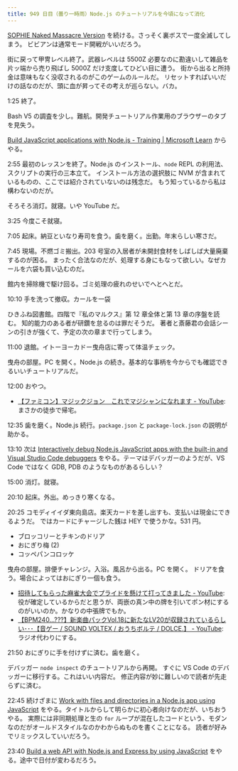 ```yaml
---
title: 949 日目（曇り一時雨）Node.js のチュートリアルを今頃になって消化
---
```


[SOPHIE Naked Massacre Version][dtp22b] を続ける。さっそく裏ボスで一度全滅してしまう。
ビビアンは通常モード開戦がいいだろう。

街に戻って甲冑レベル終了。武器レベルは 5500Z 必要なのに勘違いして雑品を片ッ端から売り飛ばし 5000Z だけ支度してひどい目に遭う。
街から出ると所持金は意味もなく没収されるのがこのゲームのルールだ。
リセットすればいいだけの話なのだが、頭に血が昇ってその考えが巡らない。バカ。

1:25 終了。

Bash V5 の調査を少し。難航。開発チュートリアル作業用のブラウザーのタブを見失う。

[Build JavaScript applications with Node.js - Training &#x7c; Microsoft Learn](https://learn.microsoft.com/en-us/training/paths/build-javascript-applications-nodejs/?WT.mc_id=javascript-29163-cxa)
からやる。

2:55 最初のレッスンを終了。Node.js のインストール、`node` REPL の利用法、スクリプトの実行の三本立て。
インストール方法の選択肢に NVM が含まれているものの、ここでは紹介されていないのは残念だ。
もう知っているから私は構わないのだが。

そろそろ消灯。就寝。いや YouTube だ。

3:25 今度こそ就寝。

7:05 起床。納豆といなり寿司を食う。歯を磨く。出勤。年末らしい寒さだ。

7:45 現場。不燃ゴミ搬出。203 号室の入居者が未開封食材をしばしば大量廃棄するのが困る。
まったく合法なのだが、処理する身にもなって欲しい。なぜカールを六袋も買い込むのだ。

館内を掃除機で駆け回る。ゴミ処理の疲れのせいでへとへとだ。

10:10 手を洗って撤収。カールを一袋

ひきふね図書館。四階で『私のマルクス』第 12 章全体と第 13 章の序盤を読む。
知的能力のある者が研鑽を怠るのは罪だそうだ。
著者と斎藤君の会話シーンの引きが強くて、予定の次の章まで行ってしまう。

11:00 退館。イトーヨーカドー曳舟店に寄って体温チェック。

曳舟の部屋。PC を開く。Node.js の続き。基本的な事柄を今からでも確認できるいいチュートリアルだ。

12:00 おやつ。

* [【ファミコン】マジックジョン　これでマジシャンになれます - YouTube](https://www.youtube.com/watch?v=osFKVSiRanw):
  まさかの徒歩で帰宅。

12:35 歯を磨く。Node.js 続行。`package.json` と `package-lock.json` の説明が助かる。

13:10 次は [Interactively debug Node.js JavaScript apps with the built-in and Visual Studio Code debuggers](https://learn.microsoft.com/en-us/training/modules/debug-nodejs/)
をやる。テーマはデバッガーのようだが、VS Code ではなく GDB, PDB のようなものがあるらしい？

15:00 消灯。就寝。

20:10 起床。外出。めっきり寒くなる。

20:25 コモディイイダ東向島店。楽天カードを差し出すも、支払いは現金にできるようだ。
ではカードにチャージした銭は HEY で使うかな。531 円。

* ブロッコリーとチキンのドリア
* おにぎり梅 (2)
* コッペパンコロッケ

曳舟の部屋。排便チャレンジ。入浴。風呂から出る。PC を開く。
ドリアを食う。場合によってはおにぎり一個も食う。

* [招待してもらった麻雀大会でプライドを懸けて打ってきました - YouTube](https://www.youtube.com/watch?v=OH_UU0EHbiA):
  役が確定しているからだと思うが、両嵌の真ン中の牌を引いてポン材にするのがいいのか。かなりの中張牌でもか。
* [【BPM240...???】新楽曲パックVol.18に新たなLV20が収録されているらしい･･･【音ゲー / SOUND VOLTEX / おうちボルテ / DOLCE.】 - YouTube](https://www.youtube.com/watch?v=YgV0AXqUZDQ):
  ラジオ代わりにする。

21:50 おにぎりに手を付けずに済む。歯を磨く。

デバッガー `node inspect` のチュートリアルから再開。
すぐに VS Code のデバッガーに移行する。これはいい内容だ。
修正内容が妙に難しいので読者が先走らずに済む。

22:45 続けざまに [Work with files and directories in a Node.js app using JavaScript](https://learn.microsoft.com/en-us/training/modules/nodejs-files/)
をやる。タイトルからして明らかに初心者向けなのだが、いちおうやる。
実際には非同期処理と生の `for` ループが混在したコードという、モダンなのだがオールドスタイルなのかわからぬものを書くことになる。
読者が好みでリミックスしていいだろう。

23:40 [Build a web API with Node.js and Express by using JavaScript](https://learn.microsoft.com/en-us/training/modules/build-web-api-nodejs-express/)
をやる。途中で日付が変わるだろう。

[dtp22b]: https://www.dlsite.com/maniax/work/=/product_id/RJ424807/
